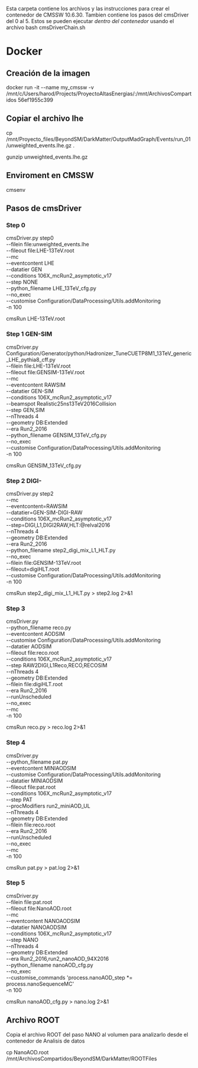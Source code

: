 Esta carpeta contiene los archivos y las instrucciones para crear el contenedor de CMSSW 10.6.30. Tambien contiene los pasos del cmsDriver del 0 al 5. Estos se pueden ejecutar *dentro del contenedor* usando el archivo bash cmsDriverChain.sh

# Docker

## Creación de la imagen

docker run -it --name my_cmssw -v /mnt/c/Users/harod/Projects/ProyectoAltasEnergias/:/mnt/ArchivosCompartidos 56ef1955c399

## Copiar el archivo lhe

cp /mnt/Proyecto_files/BeyondSM/DarkMatter/OutputMadGraph/Events/run_01/unweighted_events.lhe.gz .

gunzip unweighted_events.lhe.gz

## Enviroment en CMSSW

cmsenv

## Pasos de cmsDriver

### Step 0

cmsDriver.py step0 \
--filein file:unweighted_events.lhe \
--fileout file:LHE-13TeV.root \
--mc \
--eventcontent LHE \
--datatier GEN \
--conditions 106X_mcRun2_asymptotic_v17 \
--step NONE \
--python_filename LHE_13TeV_cfg.py \
--no_exec \
--customise Configuration/DataProcessing/Utils.addMonitoring \
-n 100

cmsRun LHE-13TeV.root

### Step 1 GEN-SIM

cmsDriver.py Configuration/Generator/python/Hadronizer_TuneCUETP8M1_13TeV_generic_LHE_pythia8_cff.py \
--filein file:LHE-13TeV.root \
--fileout file:GENSIM-13TeV.root \
--mc \
--eventcontent RAWSIM \
--datatier GEN-SIM \
--conditions 106X_mcRun2_asymptotic_v17 \
--beamspot Realistic25ns13TeV2016Collision \
--step GEN,SIM \
--nThreads 4 \
--geometry DB:Extended \
--era Run2_2016 \
--python_filename GENSIM_13TeV_cfg.py \
--no_exec \
--customise Configuration/DataProcessing/Utils.addMonitoring \
-n 100

cmsRun GENSIM_13TeV_cfg.py

### Step 2 DIGI-

cmsDriver.py step2 \
--mc \
--eventcontent=RAWSIM \
--datatier=GEN-SIM-DIGI-RAW \
--conditions 106X_mcRun2_asymptotic_v17 \
--step=DIGI,L1,DIGI2RAW,HLT:@relval2016 \
--nThreads 4 \
--geometry DB:Extended \
--era Run2_2016 \
--python_filename step2_digi_mix_L1_HLT.py \
--no_exec \
--filein file:GENSIM-13TeV.root \
--fileout=digiHLT.root \
--customise Configuration/DataProcessing/Utils.addMonitoring \
-n 100

cmsRun step2_digi_mix_L1_HLT.py > step2.log 2>&1

### Step 3 


cmsDriver.py \
--python_filename reco.py \
--eventcontent AODSIM \
--customise Configuration/DataProcessing/Utils.addMonitoring \
--datatier AODSIM \
--fileout file:reco.root \
--conditions 106X_mcRun2_asymptotic_v17 \
--step RAW2DIGI,L1Reco,RECO,RECOSIM \
--nThreads 4 \
--geometry DB:Extended \
--filein file:digiHLT.root \
--era Run2_2016 \
--runUnscheduled \
--no_exec \
--mc \
-n 100

cmsRun reco.py > reco.log 2>&1 

### Step 4

cmsDriver.py \
--python_filename pat.py \
--eventcontent MINIAODSIM \
--customise Configuration/DataProcessing/Utils.addMonitoring \
--datatier MINIAODSIM \
--fileout file:pat.root \
--conditions 106X_mcRun2_asymptotic_v17 \
--step PAT \
--procModifiers run2_miniAOD_UL \
--nThreads 4 \
--geometry DB:Extended \
--filein file:reco.root \
--era Run2_2016 \
--runUnscheduled \
--no_exec \
--mc \
-n 100

cmsRun pat.py > pat.log 2>&1

### Step 5

cmsDriver.py \
--filein file:pat.root \
--fileout file:NanoAOD.root \
--mc \
--eventcontent NANOAODSIM \
--datatier NANOAODSIM \
--conditions 106X_mcRun2_asymptotic_v17 \
--step NANO \
--nThreads 4 \
--geometry DB:Extended \
--era Run2_2016,run2_nanoAOD_94X2016 \
--python_filename nanoAOD_cfg.py \
--no_exec \
--customise_commands 'process.nanoAOD_step *= process.nanoSequenceMC' \
-n 100

cmsRun nanoAOD_cfg.py > nano.log 2>&1

## Archivo ROOT

Copia el archivo ROOT del paso NANO al volumen para analizarlo desde el contenedor de Analisis de datos

cp NanoAOD.root /mnt/ArchivosCompartidos/BeyondSM/DarkMatter/ROOTFiles